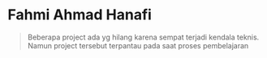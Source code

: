 # Fahmi Ahmad Hanafi 

>Beberapa project ada yg hilang karena sempat terjadi kendala teknis. Namun project tersebut terpantau pada saat proses pembelajaran


